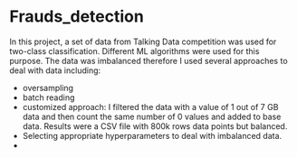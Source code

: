 # Frauds_detection
 
In this project, a set of data from Talking Data competition was used for two-class classification.
Different ML algorithms were used for this purpose. The data was imbalanced therefore I used several approaches to deal with data including:
* oversampling
* batch reading
* customized approach: I filtered the data with a value of 1 out of 7 GB data and then count the same number of 0 values and added to base data. Results were a CSV file with 800k rows data points but balanced.
* Selecting appropriate hyperparameters to deal with imbalanced data.
* 
